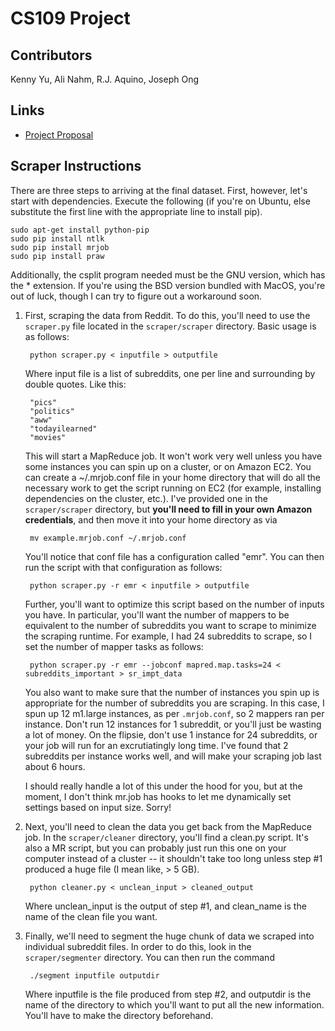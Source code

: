 CS109 Project
=============

## Contributors

Kenny Yu, Ali Nahm, R.J. Aquino, Joseph Ong

## Links

* [Project Proposal](https://docs.google.com/document/d/1UfhnZtgWfwou-JXBBxeVZCXIqhIrCSaDADXmRzBvOsE/edit)

## Scraper Instructions

There are three steps to arriving at the final dataset. First, however, let's start with dependencies. Execute the following (if you're on Ubuntu, else substitute the first line with the appropriate line to install pip).

    sudo apt-get install python-pip
    sudo pip install ntlk
    sudo pip install mrjob
    sudo pip install praw

Additionally, the csplit program needed must be the GNU version, which has the * extension. If you're using the BSD version bundled with MacOS, you're out of luck, though I can try to figure out a workaround soon.

1. First, scraping the data from Reddit. To do this, you'll need to use the `scraper.py` file located in the `scraper/scraper` directory. Basic usage is as follows:

        python scraper.py < inputfile > outputfile

    Where input file is a list of subreddits, one per line and surrounding by double quotes. Like this:

        "pics"
        "politics"
        "aww"
        "todayilearned"
        "movies"

    This will start a MapReduce job. It won't work very well unless you have some instances you can spin up on a cluster, or on Amazon EC2. You can create a ~/.mrjob.conf file in your home directory that will do all the necessary work to get the script running on EC2 (for example, installing dependencies on the cluster, etc.). I've provided one in the `scraper/scraper` directory, but **you'll need to fill in your own Amazon credentials**, and then move it into your home directory as via

        mv example.mrjob.conf ~/.mrjob.conf

    You'll notice that conf file has a configuration called "emr". You can then run the script with that configuration as follows:

        python scraper.py -r emr < inputfile > outputfile

    Further, you'll want to optimize this script based on the number of inputs you have. In particular, you'll want the number of mappers to be equivalent to the number of subreddits you want to scrape to minimize the scraping runtime. For example, I had 24 subreddits to scrape, so I set the number of mapper tasks as follows:

        python scraper.py -r emr --jobconf mapred.map.tasks=24 < subreddits_important > sr_impt_data

    You also want to make sure that the number of instances you spin up is appropriate for the number of subreddits you are scraping. In this case, I spun up 12 m1.large instances, as per `.mrjob.conf`, so 2 mappers ran per instance. Don't run 12 instances for 1 subreddit, or you'll just be wasting a lot of money. On the flipsie, don't use 1 instance for 24 subreddits, or your job will run for an excrutiatingly long time. I've found that 2 subreddits per instance works well, and will make your scraping job last about 6 hours.

    I should really handle a lot of this under the hood for you, but at the moment, I don't think mr.job has hooks to let me dynamically set settings based on input size. Sorry!

2. Next, you'll need to clean the data you get back from the MapReduce job. In the `scraper/cleaner` directory, you'll find a clean.py script. It's also a MR script, but you can probably just run this one on your computer instead of a cluster -- it shouldn't take too long unless step #1 produced a huge file (I mean like, > 5 GB).

        python cleaner.py < unclean_input > cleaned_output

    Where unclean\_input is the output of step #1, and clean\_name is the name of the clean file you want.

3) Finally, we'll need to segment the huge chunk of data we scraped into individual subreddit files. In order to do this, look in the `scraper/segmenter` directory. You can then run the command

        ./segment inputfile outputdir

    Where inputfile is the file produced from step #2, and outputdir is the name of the directory to which you'll want to put all the new information. You'll have to make the directory beforehand.

